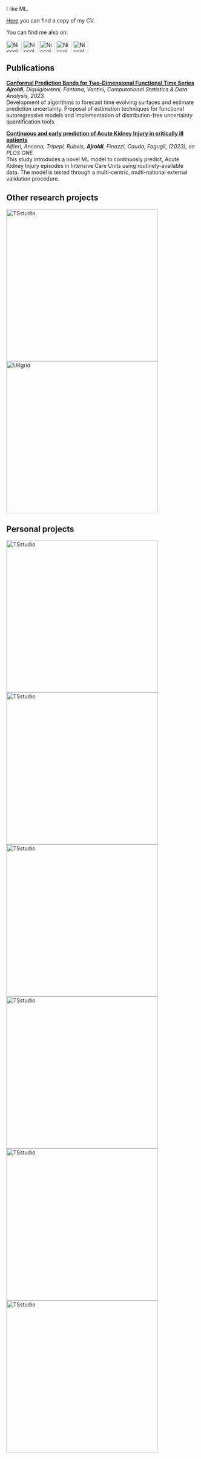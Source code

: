 
<!---
<img src="https://github.com/Niccolo-Ajroldi/Functional-Autoregressive-Process-2D/blob/main/Yt.gif" width="500" />
-->

I like ML.


[Here](https://github.com/Niccolo-Ajroldi/Niccolo-Ajroldi/blob/main/Niccolo_Ajroldi_CV.pdf) you can find a copy of my CV.


You can find me also on:
<p align="left">
<a href="https://twitter.com/n_ajroldi" target="blank"><img align="center" src="https://raw.githubusercontent.com/rahuldkjain/github-profile-readme-generator/master/src/images/icons/Social/twitter.svg" alt="Niccolo-Ajroldi" height="30" width="40" /></a>
<a href="https://www.linkedin.com/in/niccol%C3%B2-ajroldi-67653b196/" target="blank"><img align="center" src="https://raw.githubusercontent.com/rahuldkjain/github-profile-readme-generator/master/src/images/icons/Social/linked-in-alt.svg" alt="Niccolo-Ajroldi" height="30" width="40" /></a>
<a href="https://www.strava.com/athletes/58042546" target="blank"><img align="center" src="https://cdn.worldvectorlogo.com/logos/strava-2.svg" alt="Niccolo-Ajroldi" height="30" width="40" /></a>
<a href="https://stackoverflow.com/users/12200819/niccol%c3%b2-ajroldi" target="blank"><img align="center" src="https://upload.wikimedia.org/wikipedia/commons/e/ef/Stack_Overflow_icon.svg" alt="Niccolo-Ajroldi" height="30" width="40" /></a>
<a href="https://math.stackexchange.com/users/713731/niccol%c3%b2-ajroldi" target="blank"><img align="center" src="https://cdn.sstatic.net/Sites/math/Img/apple-touch-icon.png?v=0ae50baa40ed" alt="Niccolo-Ajroldi" height="30" width="40" /></a>

## Publications
[**Conformal Prediction Bands for Two-Dimensional Functional Time Series**](https://www.sciencedirect.com/science/article/pii/S0167947323001329?utm_campaign=STMJ_AUTH_SERV_PUBLISHED&utm_medium=email&utm_acid=263311102&SIS_ID=&dgcid=STMJ_AUTH_SERV_PUBLISHED&CMX_ID=&utm_in=DM391842&utm_source=AC_) <br /> 
***Ajroldi**, Diquigiovanni, Fontana, Vantini, *Computational Statistics & Data Analysis*, 2023.* <br /> 
Development of algorithms to forecast time evolving surfaces and estimate prediction uncertainty. Proposal of estimation techniques for functional autoregressive models and implementation of distribution-free uncertainty quantification tools.

[**Continuous and early prediction of Acute Kidney Injury in critically ill patients**](https://journals.plos.org/plosone/article?id=10.1371/journal.pone.0287398) <br /> 
*Alfieri, Ancona, Tripepi, Rubeis, **Ajroldi**, Finazzi, Cauda, Fagugli, (2023), on PLOS ONE.* <br /> 
This study introduces a novel ML model to continuosly predict, Acute Kidney Injury episodes in Intensive Care Units using routinely-available data. The model is tested through a multi-centric, multi-national external validation procedure.

## Other research projects 
<p align="left">
  <a href="https://github.com/Niccolo-Ajroldi/Functional-BNP-clustering"><img width="400"
  src="https://github-readme-stats.vercel.app/api/pin/?username=Niccolo-Ajroldi&repo=Functional-BNP-clustering&theme=react&bg_color=444b96&title_color=ffc342&icon_color=ffc342&hide_border=true&show_icons=false" alt="TSstudio"></a>
  <a href="https://github.com/Niccolo-Ajroldi/Nonparametric-Statistics-Project"><img width="400" src="https://github-readme-stats.vercel.app/api/pin/?username=Niccolo-Ajroldi&repo=Nonparametric-Statistics-Project&theme=react&bg_color=444b96&title_color=ffc342&icon_color=ffc342&hide_border=true&show_icons=false" alt="UKgrid"></a>
</p>


## Personal projects
<p align="left">
  <a href="https://github.com/Niccolo-Ajroldi/ARMA-Surfaces"><img width="400"
  src="https://github-readme-stats.vercel.app/api/pin/?username=Niccolo-Ajroldi&repo=ARMA-Surfaces&theme=react&bg_color=444b96&title_color=ffc342&icon_color=ffc342&hide_border=true&show_icons=false" alt="TSstudio"></a>
  <a href="https://github.com/Niccolo-Ajroldi/NLP-codes"><img width="400"
  src="https://github-readme-stats.vercel.app/api/pin/?username=Niccolo-Ajroldi&repo=NLP-codes&theme=react&bg_color=444b96&title_color=ffc342&icon_color=ffc342&hide_border=true&show_icons=false" alt="TSstudio"></a>
  <a href="https://github.com/Niccolo-Ajroldi/PCA-for-Surfaces"><img width="400"
  src="https://github-readme-stats.vercel.app/api/pin/?username=Niccolo-Ajroldi&repo=PCA-for-Surfaces&theme=react&bg_color=444b96&title_color=ffc342&icon_color=ffc342&hide_border=true&show_icons=false" alt="TSstudio"></a>
  <a href="https://github.com/Niccolo-Ajroldi/Shiny-App-Black-Sea-Forecast"><img width="400"
  src="https://github-readme-stats.vercel.app/api/pin/?username=Niccolo-Ajroldi&repo=Shiny-App-Black-Sea-Forecast&theme=react&bg_color=444b96&title_color=ffc342&icon_color=ffc342&hide_border=true&show_icons=false" alt="TSstudio"></a>
  <a href="https://github.com/Niccolo-Ajroldi/HackerRank-Solutions"><img width="400"
  src="https://github-readme-stats.vercel.app/api/pin/?username=Niccolo-Ajroldi&repo=HackerRank-Solutions&theme=react&bg_color=444b96&title_color=ffc342&icon_color=ffc342&hide_border=true&show_icons=false" alt="TSstudio"></a>
   <a href="https://github.com/Niccolo-Ajroldi/orcutt"><img width="400"
  src="https://github-readme-stats.vercel.app/api/pin/?username=Niccolo-Ajroldi&repo=orcutt&theme=react&bg_color=444b96&title_color=ffc342&icon_color=ffc342&hide_border=true&show_icons=false" alt="TSstudio"></a>
  </p>

  

